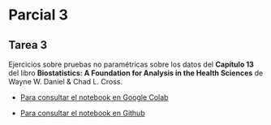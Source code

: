 # Parcial 3
## Tarea 3
Ejercicios sobre pruebas no paramétricas sobre los datos del __Capítulo 13__ del libro __Biostatistics: A Foundation for Analysis in the Health Sciences__ de Wayne W. Daniel & Chad L. Cross.

- [Para consultar el notebook en Google Colab](https://colab.research.google.com/drive/14OGvf1GrZA6lPbs7aLnHVkA6y1aTRKUv?usp=sharing)

- [Para consultar el notebook en Github](EA_parcial3_tarea3.ipynb)
